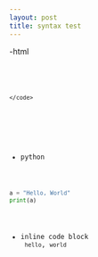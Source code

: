 ```yaml
---
layout: post
title: syntax test
---
```

-html

<pre>
    <code class="language-markup">
        <script type="prism-html-markup">
            <html>
                <head>
                  <h1>test</h1>
                </head>
                <body>
                  <p>Hello World</p>
                </body>
             </html>
        </script>
    </code>
</pre>


- python

```python
a = "Hello, World"
print(a)
```

- inline code block<br>
`hello`, `world`
